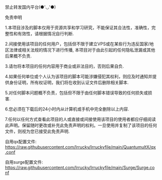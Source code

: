 禁止转发国内平台(●'◡'●)

免责申明

1.本项目涉及的脚本仅用于资源共享和学习研究，不能保证其合法性，准确性，完整性和有效性，请根据情况自行判断.

2.间接使用该项目的任何用户，包括但不限于建立VPS或在某些行为违反国家/地区法律或相关法规的情况下进行传播, 本项目对于由此引起的任何隐私泄漏或其他后果概不负责.

3.请勿将本项目的任何内容用于商业或非法目的，否则后果自负.

4.如果任何单位或个人认为该项目的脚本可能涉嫌侵犯其权利，则应及时通知并提供身份证明，所有权证明，我们将在收到认证文件后删除相关脚本.

5.对任何脚本问题概不负责，包括但不限于由任何脚本错误导致的任何损失或损害.

6.您必须在下载后的24小时内从计算机或手机中完全删除以上内容.

7.任何以任何方式查看此项目的人或直接或间接使用该项目的使用者都应仔细阅读此声明。保留随时更改或补充此免责声明的权利。一旦使用并复制了该项目的任何文件，则视为您已接受此免责声明.

自用qx配置文件:
https://raw.githubusercontent.com/Irrucky/Irruckyfile/main/QuantumultX/qx.conf

自用surge配置文件:
https://raw.githubusercontent.com/Irrucky/Irruckyfile/main/Surge/Surge.conf
